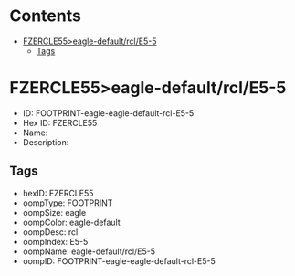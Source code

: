 



Contents
========

* [FZERCLE55>eagle-default/rcl/E5-5](#fzercle55eagle-defaultrcle5-5)
	* [Tags](#tags)

# FZERCLE55>eagle-default/rcl/E5-5

- ID: FOOTPRINT-eagle-eagle-default-rcl-E5-5
- Hex ID: FZERCLE55
- Name: 
- Description: 

## Tags

- hexID: FZERCLE55
- oompType: FOOTPRINT
- oompSize: eagle
- oompColor: eagle-default
- oompDesc: rcl
- oompIndex: E5-5
- oompName: eagle-default/rcl/E5-5
- oompID: FOOTPRINT-eagle-eagle-default-rcl-E5-5
